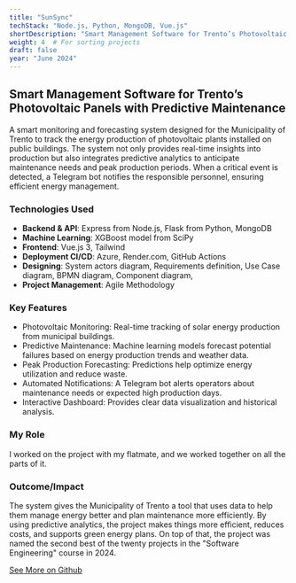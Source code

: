 ```yaml
---
title: "SunSync"
techStack: "Node.js, Python, MongoDB, Vue.js"
shortDescription: "Smart Management Software for Trento’s Photovoltaic Panels with Predictive Maintenance"
weight: 4  # For sorting projects
draft: false
year: "June 2024"
---
```


## Smart Management Software for Trento’s Photovoltaic Panels with Predictive Maintenance

A smart monitoring and forecasting system designed for the Municipality of Trento to track the energy production of photovoltaic plants installed on public buildings. The system not only provides real-time insights into production but also integrates predictive analytics to anticipate maintenance needs and peak production periods. When a critical event is detected, a Telegram bot notifies the responsible personnel, ensuring efficient energy management.

### Technologies Used
- **Backend & API**: Express from Node.js, Flask from Python, MongoDB
- **Machine Learning**: XGBoost model from SciPy
- **Frontend**: Vue.js 3, Tailwind
- **Deployment CI/CD**: Azure, Render.com, GitHub Actions
- **Designing**: System actors diagram, Requirements definition, Use Case diagram, BPMN diagram, Component diagram, 
- **Project Management**: Agile Methodology

### Key Features
- Photovoltaic Monitoring: Real-time tracking of solar energy production from municipal buildings.
- Predictive Maintenance: Machine learning models forecast potential failures based on energy production trends and weather data.
- Peak Production Forecasting: Predictions help optimize energy utilization and reduce waste.
- Automated Notifications: A Telegram bot alerts operators about maintenance needs or expected high production days.
- Interactive Dashboard: Provides clear data visualization and historical analysis.

### My Role
I worked on the project with my flatmate, and we worked together on all the parts of it.

### Outcome/Impact
The system gives the Municipality of Trento a tool that uses data to help them manage energy better and plan maintenance more efficiently. By using predictive analytics, the project makes things more efficient, reduces costs, and supports green energy plans. On top of that, the project was named the second best of the twenty projects in the "Software Engineering" course in 2024.

[See More on Github](https://github.com/MarcoMorandin/sunsync.git)